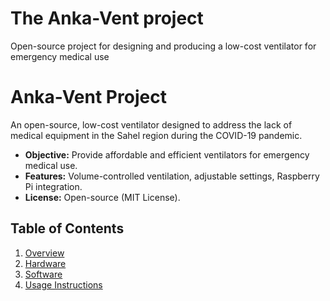 # The Anka-Vent project
Open-source project for designing and producing a low-cost ventilator for emergency medical use 
# Anka-Vent Project 
An open-source, low-cost ventilator designed to address the lack of medical equipment in the Sahel region during the COVID-19 pandemic.  
- **Objective:** Provide affordable and efficient ventilators for emergency medical use.  
- **Features:** Volume-controlled ventilation, adjustable settings, Raspberry Pi integration.  
- **License:** Open-source (MIT License).  

## Table of Contents
1. [Overview](overview.md)  
2. [Hardware](hardware/design.md)  
3. [Software](software/setup.md)  
4. [Usage Instructions](usage.md)  
